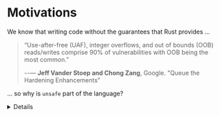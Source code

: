 # Motivations

We know that writing code without the guarantees that Rust provides ...

> “Use-after-free (UAF), integer overflows, and out of bounds (OOB) reads/writes
> comprise 90% of vulnerabilities with OOB being the most common.”
>
> --— **Jeff Vander Stoep and Chong Zang**, Google. "Queue the Hardening
> Enhancements"

... so why is `unsafe` part of the language?

<details>

The `unsafe` keyword exists because there is no compiler technology available
today that makes it obsolete. Compilers cannot verify everything.

</details>
